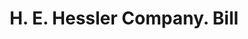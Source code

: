 ---
doi: 10.7916/D88G9XTP
date_other: '1900'
date_other_textual: 1900-1909
form: printed ephemera
genre:
- Invoices
name:
- H. E. Hessler Company
object_in_context_url: https://biggert.cul.columbia.edu/items/view/ave_biggert_01206
subject_hierarchical_geographic:
- Syracuse, New York, United States
subject_name:
- H. E. Hessler Company
title: H. E. Hessler Company. Bill
sort_title: H. E. Hessler Company. Bill
call_number: ave_biggert_01206
coordinates:
- 43.04694444444444,-76.14444444444445
pid: ave_biggert_01206
identifiers: ave_biggert_01206
thumbnail: https://derivativo-2.library.columbia.edu/iiif/2/ldpd:343363/full/!256,256/0/native.jpg
permalink: "/items/ave_biggert_01206/"
layout: iiif-image-page
---